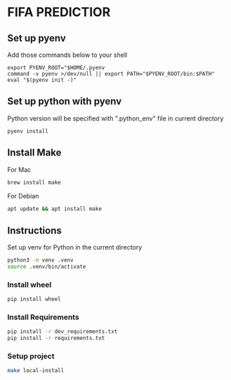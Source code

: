 # FIFA PREDICTIOR

## Set up pyenv

Add those commands below to your shell

```
export PYENV_ROOT="$HOME/.pyenv
command -v pyenv >/dev/null || export PATH="$PYENV_ROOT/bin:$PATH"
eval "$(pyenv init -)"
```

## Set up python with pyenv

Python version will be specified with ".python_env" file in current directory

```
pyenv install
```

## Install Make

For Mac

```sh
brew install make
```

For Debian

```sh
apt update && apt install make
```

## Instructions

Set up venv for Python in the current directory

```sh
python3 -m venv .venv
source .venv/bin/activate
```

### Install wheel

```sh
pip install wheel
```

### Install Requirements

```sh
pip install -r dev_requirements.txt
pip install -r requirements.txt
```

### Setup project

```sh
make local-install
```


